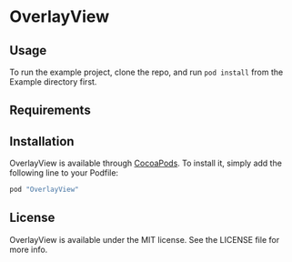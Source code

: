 # OverlayView


## Usage

To run the example project, clone the repo, and run `pod install` from the Example directory first.

## Requirements

## Installation

OverlayView is available through [CocoaPods](http://cocoapods.org). To install
it, simply add the following line to your Podfile:

```ruby
pod "OverlayView"
```

## License

OverlayView is available under the MIT license. See the LICENSE file for more info.
